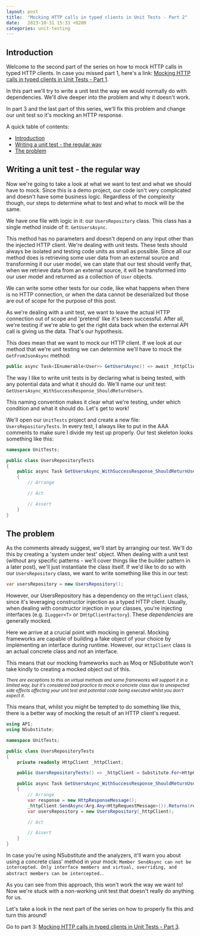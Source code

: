 ```yaml
---
layout: post
title:  "Mocking HTTP calls in typed clients in Unit Tests - Part 2"
date:   2023-10-31 15:33 +0200
categories: unit-testing
---
```


## Introduction

Welcome to the second part of the series on how to mock HTTP calls in typed HTTP clients.
In case you missed part 1, here's a link: [Mocking HTTP calls in typed clients in Unit Tests - Part 1](https://blog.alexschouls.com/unit-testing/2023/10/31/unit-testing-mocking-httpclient-part-1.html).

In this part we'll try to write a unit test the way we would normally do with dependencies.
We'll dive deeper into the problem and why it doesn't work.

In part 3 and the last part of this series, we'll fix this problem and change our unit test so it's mocking an HTTP response.

A quick table of contents:

* [Introduction](#introduction)
* [Writing a unit test - the regular way](#writing-a-unit-test---the-regular-way)
* [The problem](#the-problem)

## Writing a unit test - the regular way

Now we're going to take a look at what we want to test and what we should have to mock.
Since this is a demo project, our code isn't very complicated and doesn't have some business logic.
Regardless of the complexity though, our steps to determine what to test and what to mock will be the same.

We have one file with logic in it: our `UsersRepository` class.
This class has a single method inside of it: `GetUsersAsync`.

This method has no parameters and doesn't depend on any input other than the injected HTTP client.
We're dealing with unit tests. These tests should always be isolated and testing code units as small as possible.
Since all our method does is retrieving some user data from an external source and transforming it our user model, we can state that our test should verify that, when we retrieve data from an external source, it will be transformed into our user model and returned as a collection of `User` objects.

We can write some other tests for our code, like what happens when there is no HTTP connection, or when the data cannot be deserialized but those are out of scope for the purpose of this post.

As we're dealing with a unit test, we want to leave the actual HTTP connection out of scope and 'pretend' like it's been successful. After all, we're testing if we're able to get the right data back when the external API call is giving us the data. That's our hypothesis.

This does mean that we want to mock our HTTP client.
If we look at our method that we're unit testing we can determine we'll have to mock the `GetFromJsonAsync` method:

```csharp
public async Task<IEnumerable<User>> GetUsersAsync() => await _httpClient.GetFromJsonAsync<IEnumerable<User>>("/users") ?? Array.Empty<User>();
```

The way I like to write unit tests is by declaring what is being tested, with any potential data and what it should do.
We'll name our unit test: `GetUsersAsync_WithSuccessResponse_ShouldReturnUsers`.

This naming convention makes it clear what we're testing, under which condition and what it should do.
Let's get to work!

We'll open our `UnitTests` project and create a new file: `UsersRepositoryTests`.
In every test, I always like to put in the AAA comments to make sure I divide my test up properly.
Our test skeleton looks something like this:

```csharp
namespace UnitTests;

public class UsersRepositoryTests
{
    public async Task GetUsersAsync_WithSuccessResponse_ShouldReturnUsers()
    {
        // Arrange

        // Act

        // Assert
    }
}

```

## The problem

As the comments already suggest, we'll start by arranging our test.
We'll do this by creating a 'system under test' object.
When dealing with a unit test (without any specific patterns - we'll cover things like the builder pattern in a later post), we'll just instantiate the class itself.
If we'd like to do so with our `UsersRepository` class, we want to write something like this in our test:

```csharp
var usersRepository = new UsersRepository();
```

However, our UsersRepository has a dependency on the `HttpClient` class, since it's leveraging constructor injection as a typed HTTP client.
Usually, when dealing with constructor injection in your classes, you're injecting interfaces (e.g. `ILogger<T>` or `IHttpClientFactory`).
These _dependencies_ are generally mocked.

Here we arrive at a crucial point with mocking in general. Mocking frameworks are capable of building a fake object of your choice by implementing an interface during runtime. However, our `HttpClient` class is an actual concrete class and not an interface.

This means that our mocking frameworks such as Moq or NSubstitute won't take kindly to creating a mocked object out of this.

<sub>_There are exceptions to this on virtual methods and some frameworks will support it in a limited way, but it's considered bad practice to mock a concrete class due to unexpected side effects affecting your unit test and potential code being executed whilst you don't expect it._</sub>

This means that, whilst you might be tempted to do something like this, there is a better way of mocking the result of an HTTP client's request.

```csharp
using API;
using NSubstitute;

namespace UnitTests;

public class UsersRepositoryTests
{
    private readonly HttpClient _httpClient;

    public UsersRepositoryTests() => _httpClient = Substitute.For<HttpClient>();

    public async Task GetUsersAsync_WithSuccessResponse_ShouldReturnUsers()
    {
        // Arrange
        var response = new HttpResponseMessage();
        _httpClient.SendAsync(Arg.Any<HttpRequestMessage>()).Returns(response);
        var usersRepository = new UsersRepository(_httpClient);

        // Act

        // Assert
    }
}
```

In case you're using NSubstitute and the analyzers, it'll warn you about using a concrete class' method in your mock: `Member SendAsync can not be intercepted. Only interface members and virtual, overriding, and abstract members can be intercepted.`.

As you can see from this approach, this won't work the way we want to!
Now we're stuck with a non-working unit test that doesn't really do anything for us.

Let's take a look in the next part of the series on how to properly fix this and turn this around!

Go to part 3: [Mocking HTTP calls in typed clients in Unit Tests - Part 3](https://blog.alexschouls.com/unit-testing/2023/10/31/unit-testing-mocking-httpclient-part-3.html).